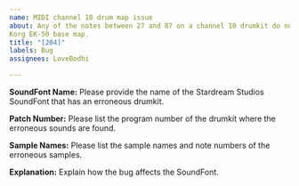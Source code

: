 ```yaml
---
name: MIDI channel 10 drum map issue
about: Any of the notes between 27 and 87 on a channel 10 drumkit do not use the GM2 /
Korg EK-50 base map.
title: "[204]"
labels: Bug
assignees: LoveBodhi

---
```


**SoundFont Name:**
Please provide the name of the Stardream Studios SoundFont that has an erroneous drumkit.

**Patch Number:**
Please list the program number of the drumkit where the erroneous sounds are found.

**Sample Names:**
Please list the sample names and note numbers of the erroneous samples.

**Explanation:**
Explain how the bug affects the SoundFont.
